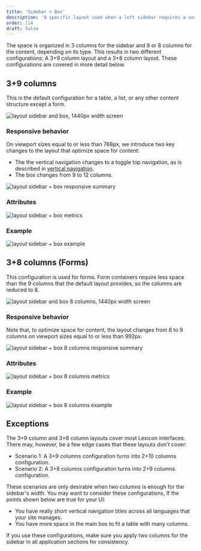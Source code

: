 ```yaml
---
title: 'Sidebar + Box'
description: 'A specific layout used when a left sidebar requires a vertical navigation.'
order: 114
draft: false
---
```


The space is organized in 3 columns for the sidebar and 9 or 8 columns for the content, depending on its type. This results in two different configurations: A 3+9 column layout and a 3+8 column layout. These configurations are covered in more detail below.

## 3+9 columns

This is the default configuration for a table, a list, or any other content structure except a form.

![layout sidebar and box, 1440px width screen](/images/lexicon/layoutSidebar.jpg)

### Responsive behavior

On viewport sizes equal to or less than 768px, we introduce two key changes to the layout that optimize space for content:

-   The the vertical navigation changes to a toggle top navigation, as is described in [vertical navigation](../../../core-components/navigation/vertical-nav).
-   The box changes from 9 to 12 columns.

![layout sidebar + box responsive summary](/images/lexicon/layoutsidebarsummary.jpg)

### Attributes

![layout sidebar + box metrics](/images/lexicon/layoutsidebarmetrics.jpg)

### Example

![layout sidebar + box example](/images/lexicon/layoutsidebarexample.jpg)

## 3+8 columns (Forms)

This configuration is used for forms. Form containers require less space than the 9 columns that the default layout provides, so the columns are reduced to 8.

![layout sidebar and box 8 columns, 1440px width screen](/images/lexicon/layoutSidebarBox8.jpg)

### Responsive behavior

Note that, to optimize space for content, the layout changes from 8 to 9 columns on viewport sizes equal to or less than 992px.

![layout sidebar + box 8 columns responsive summary](/images/lexicon/layoutsidebarbox8summary.jpg)

### Attributes

![layout sidebar + box 8 columns metrics](/images/lexicon/layoutsidebarbox8metrics.jpg)

### Example

![layout sidebar + box 8 columns example](/images/lexicon/layoutsidebarbox8example.jpg)

## Exceptions

The 3+9 column and 3+8 column layouts cover most Lexicon interfaces. There may, however, be a few edge cases that these layouts don't cover:

-   Scenario 1: A 3+9 columns configuration turns into 2+10 columns configuration.
-   Scenario 2: A 3+8 columns configuration turns into 2+9 columns configuration.

These scenarios are only desirable when two columns is enough for the sidebar's width. You may want to consider these configurations, If the points shown below are true for your UI:

-   You have really short vertical navigation titles across all languages that your site manages.
-   You have more space in the main box to fit a table with many columns.

If you use these configurations, make sure you apply two columns for the sidebar in all application sections for consistency.

